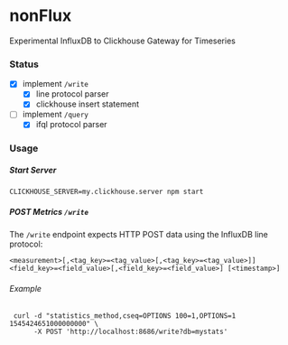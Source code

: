 # nonFlux
Experimental InfluxDB to Clickhouse Gateway for Timeseries


### Status
- [x] implement `/write`
  - [x] line protocol parser
  - [x] clickhouse insert statement
- [ ] implement `/query`
   - [x] ifql protocol parser

### Usage
##### Start Server
```
CLICKHOUSE_SERVER=my.clickhouse.server npm start
```
##### POST Metrics `/write`
The `/write` endpoint expects HTTP POST data using the InfluxDB line protocol:
```
<measurement>[,<tag_key>=<tag_value>[,<tag_key>=<tag_value>]] <field_key>=<field_value>[,<field_key>=<field_value>] [<timestamp>]
```
###### Example
```
 curl -d "statistics_method,cseq=OPTIONS 100=1,OPTIONS=1 1545424651000000000" \
      -X POST 'http://localhost:8686/write?db=mystats'
```
